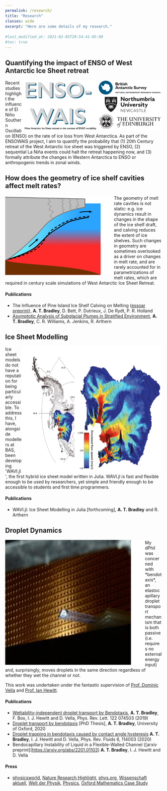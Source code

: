 ```yaml
---
permalink: /research/
title: "Research"
classes: wide
excerpt: "Here are some details of my research."

#last_modified_at: 2021-02-05T20:54:41-05:00
#toc: true
---
```

## Quantifying the impact of ENSO of West Antarctic Ice Sheet retreat
<img align = "right" src="../assets/images/ensowais.jpg" alt="" title="" width="450" />

Recent studies highlight the influence of El Niño Southern Oscillation (ENSO) on the rate of ice loss from West Antarctica. As part of the ENSOWAIS project, I aim to quantify the probability that (1) 20th Century retreat of the West Antarctic Ice sheet was triggered by ENSO, (2) sequential La Niña events could halt the retreat happening now, and (3) formally attribute the changes in Western Antarctica to ENSO or anthropogenic trends in zonal winds.


## How does the geometry of ice shelf cavities affect melt rates?
<img align = "left" src="../assets/images/cavity.jpg" alt="" title="" width="350" />
The geometry of melt rate cavities is not static: e.g. ice dynamics result in changes in the shape of the ice shelf draft, and calving reduces the extent of ice shelves. Such changes in geometry are sometimes overlooked as a driver on changes in melt rate, and are rarely accounted for in parametrizations of melt rates, which are required in century scale simulations of West Antarctic Ice Sheet Retreat.

#### Publications
* The Influence of Pine Island Ice Shelf Calving on Melting ([essoar preprint](https://www.essoar.org/doi/abs/10.1002/essoar.10510805.1)), **A. T. Bradley**, D. Bett, P. Dutrieux, J. De Rydt, P. R. Holland
* [Asymptotic Analysis of Subglacial Plumes in Stratified Environment](hhttps://royalsocietypublishing.org/doi/10.1098/rspa.2021.0846), **A. T. Bradley**, C. R. Williams, A. Jenkins, R. Arthern

## Ice Sheet Modelling
<img align = "right" src="../assets/images/icemodelling.png" alt="" title="" width="450" height="400" />
Ice sheet models do not have a reputation for being particularly accessible. To address this, I have, alongside modellers at BAS, been developing 'WAVI.jl', the first hybrid ice sheet model written in Julia. WAVI.jl is fast and flexible enough to be used by researchers, yet simple and friendly enough to be accessible to students and first time programmers.

#### Publications
* WAVI.jl: Ice Sheet Modelling in Julia [forthcoming], **A. T. Bradley** and R. Arthern 

## Droplet Dynamics
<img align = "left" src="../assets/images/bendotaxis_image.jpg" alt="" title="" width="450" height="400" />
My dPhil was concerned with  *bendotaxis*, an elastocapillary droplet transport mechanism that is both passive (i.e. requires no external energy input) and, surprisingly, moves droplets in the same direction regardless of whether they wet the channel or not.

This work was undertaken under the fantastic supervision of [Prof. Dominic Vella](https://people.maths.ox.ac.uk/vella/index.html) and [Prof. Ian Hewitt](https://people.maths.ox.ac.uk/hewitt/).

#### Publications
* [Wettability-independent droplet transport by Bendotaxis](https://doi.org/10.1103/PhysRevLett.122.074503), **A. T. Bradley**, F. Box, I. J. Hewitt and D. Vella, Phys. Rev. Lett. 122 074503 (2019)
* [Droplet transport by bendotaxis](https://ora.ox.ac.uk/objects/uuid:8ed6f6b0-a809-4b3b-986e-c990f75b4f7f) [PhD Thesis], **A. T. Bradley**, University of Oxford, 2020
* [Droplet trapping in bendotaxis caused by contact angle hysteresis](https://journals.aps.org/prfluids/abstract/10.1103/PhysRevFluids.6.114003)  **A. T. Bradley**, I. J. Hewitt and D. Vella, Phys. Rev. Fluids 6, 114003 (2020)
* Bendocapillary Instability of Liquid in a Flexible-Walled Channel ([arxiv preprint](https://arxiv.org/abs/2201.01103]  **A. T. Bradley**, I. J. Hewitt and D. Vella

#### Press
* [physicsworld](https://physicsworld.com/a/droplets-move-through-narrow-channel-by-bending-the-walls/), [Nature Research Highlight](https://www.nature.com/articles/d41586-019-00701-0), [phys.org](https://phys.org/news/2019-02-liquid-channel.html), [Wissenschaft aktuell](https://www.wissenschaft-aktuell.de/artikel/Autark_rinnende_Tropfen_1771015590677.html), [Welt der Physik](https://www.weltderphysik.de/gebiet/materie/news/2019/wie-sich-tropfen-selbst-antreiben/), [Physics](https://physics.aps.org/articles/v12/18), [Oxford Mathematics Case Study](https://www.maths.ox.ac.uk/node/31816)
